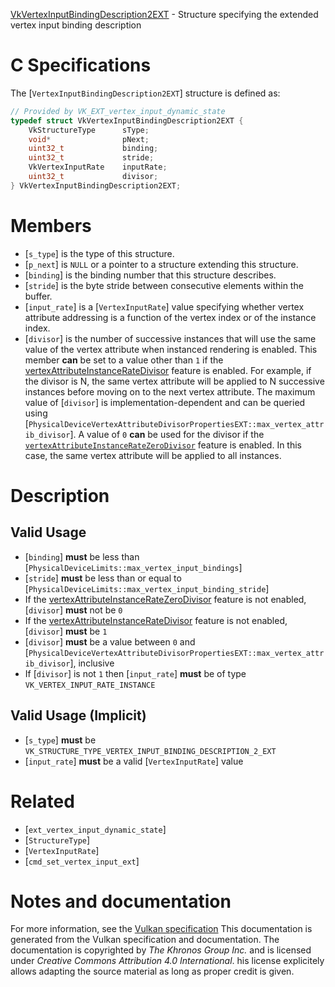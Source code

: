 [VkVertexInputBindingDescription2EXT](https://www.khronos.org/registry/vulkan/specs/1.3-extensions/man/html/VkVertexInputBindingDescription2EXT.html) - Structure specifying the extended vertex input binding description

# C Specifications
The [`VertexInputBindingDescription2EXT`] structure is defined as:
```c
// Provided by VK_EXT_vertex_input_dynamic_state
typedef struct VkVertexInputBindingDescription2EXT {
    VkStructureType      sType;
    void*                pNext;
    uint32_t             binding;
    uint32_t             stride;
    VkVertexInputRate    inputRate;
    uint32_t             divisor;
} VkVertexInputBindingDescription2EXT;
```

# Members
- [`s_type`] is the type of this structure.
- [`p_next`] is `NULL` or a pointer to a structure extending this structure.
- [`binding`] is the binding number that this structure describes.
- [`stride`] is the byte stride between consecutive elements within the buffer.
- [`input_rate`] is a [`VertexInputRate`] value specifying whether vertex attribute addressing is a function of the vertex index or of the instance index.
- [`divisor`] is the number of successive instances that will use the same value of the vertex attribute when instanced rendering is enabled. This member  **can**  be set to a value other than `1` if the [vertexAttributeInstanceRateDivisor](https://www.khronos.org/registry/vulkan/specs/1.3-extensions/html/vkspec.html#features-vertexAttributeInstanceRateDivisor) feature is enabled. For example, if the divisor is N, the same vertex attribute will be applied to N successive instances before moving on to the next vertex attribute. The maximum value of [`divisor`] is implementation-dependent and can be queried using [`PhysicalDeviceVertexAttributeDivisorPropertiesEXT::max_vertex_attrib_divisor`]. A value of `0` **can**  be used for the divisor if the [`vertexAttributeInstanceRateZeroDivisor`](https://www.khronos.org/registry/vulkan/specs/1.3-extensions/html/vkspec.html#features-vertexAttributeInstanceRateZeroDivisor) feature is enabled. In this case, the same vertex attribute will be applied to all instances.

# Description
## Valid Usage
-  [`binding`] **must**  be less than [`PhysicalDeviceLimits::max_vertex_input_bindings`]
-  [`stride`] **must**  be less than or equal to [`PhysicalDeviceLimits::max_vertex_input_binding_stride`]
-    If the [vertexAttributeInstanceRateZeroDivisor](https://www.khronos.org/registry/vulkan/specs/1.3-extensions/html/vkspec.html#features-vertexAttributeInstanceRateZeroDivisor) feature is not enabled, [`divisor`] **must**  not be `0`
-    If the [vertexAttributeInstanceRateDivisor](https://www.khronos.org/registry/vulkan/specs/1.3-extensions/html/vkspec.html#features-vertexAttributeInstanceRateDivisor) feature is not enabled, [`divisor`] **must**  be `1`
-  [`divisor`] **must**  be a value between `0` and [`PhysicalDeviceVertexAttributeDivisorPropertiesEXT::max_vertex_attrib_divisor`], inclusive
-    If [`divisor`] is not `1` then [`input_rate`] **must**  be of type `VK_VERTEX_INPUT_RATE_INSTANCE`

## Valid Usage (Implicit)
-  [`s_type`] **must**  be `VK_STRUCTURE_TYPE_VERTEX_INPUT_BINDING_DESCRIPTION_2_EXT`
-  [`input_rate`] **must**  be a valid [`VertexInputRate`] value

# Related
- [`ext_vertex_input_dynamic_state`]
- [`StructureType`]
- [`VertexInputRate`]
- [`cmd_set_vertex_input_ext`]

# Notes and documentation
For more information, see the [Vulkan specification](https://www.khronos.org/registry/vulkan/specs/1.3-extensions/html/vkspec.html)
This documentation is generated from the Vulkan specification and documentation.
The documentation is copyrighted by *The Khronos Group Inc.* and is licensed under *Creative Commons Attribution 4.0 International*.
his license explicitely allows adapting the source material as long as proper credit is given.
        